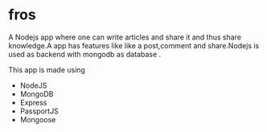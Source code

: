 # fros
A Nodejs app where one can write articles and share it and thus share knowledge.A app has features like like a post,comment and share.Nodejs is used as backend with mongodb as database . 

This app is made using 
<ul>
    <li>NodeJS</li>
    <li>MongoDB</li>
    <li>Express</li>
    <li>PassportJS</li>
    <li>Mongoose</li>
</ul> 
